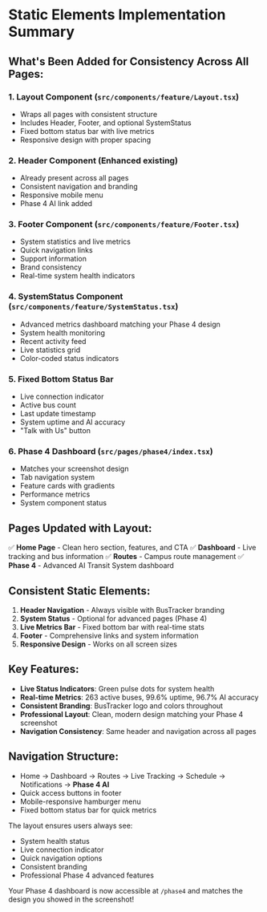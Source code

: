 # Static Elements Implementation Summary

## What's Been Added for Consistency Across All Pages:

### 1. **Layout Component** (`src/components/feature/Layout.tsx`)
- Wraps all pages with consistent structure
- Includes Header, Footer, and optional SystemStatus
- Fixed bottom status bar with live metrics
- Responsive design with proper spacing

### 2. **Header Component** (Enhanced existing)
- Already present across all pages
- Consistent navigation and branding
- Responsive mobile menu
- Phase 4 AI link added

### 3. **Footer Component** (`src/components/feature/Footer.tsx`)
- System statistics and live metrics
- Quick navigation links
- Support information
- Brand consistency
- Real-time system health indicators

### 4. **SystemStatus Component** (`src/components/feature/SystemStatus.tsx`)
- Advanced metrics dashboard matching your Phase 4 design
- System health monitoring
- Recent activity feed
- Live statistics grid
- Color-coded status indicators

### 5. **Fixed Bottom Status Bar**
- Live connection indicator
- Active bus count
- Last update timestamp
- System uptime and AI accuracy
- "Talk with Us" button

### 6. **Phase 4 Dashboard** (`src/pages/phase4/index.tsx`)
- Matches your screenshot design
- Tab navigation system
- Feature cards with gradients
- Performance metrics
- System component status

## Pages Updated with Layout:

✅ **Home Page** - Clean hero section, features, and CTA
✅ **Dashboard** - Live tracking and bus information
✅ **Routes** - Campus route management
✅ **Phase 4** - Advanced AI Transit System dashboard

## Consistent Static Elements:

1. **Header Navigation** - Always visible with BusTracker branding
2. **System Status** - Optional for advanced pages (Phase 4)
3. **Live Metrics Bar** - Fixed bottom bar with real-time stats
4. **Footer** - Comprehensive links and system information
5. **Responsive Design** - Works on all screen sizes

## Key Features:

- **Live Status Indicators**: Green pulse dots for system health
- **Real-time Metrics**: 263 active buses, 99.6% uptime, 96.7% AI accuracy
- **Consistent Branding**: BusTracker logo and colors throughout
- **Professional Layout**: Clean, modern design matching your Phase 4 screenshot
- **Navigation Consistency**: Same header and navigation across all pages

## Navigation Structure:

- Home → Dashboard → Routes → Live Tracking → Schedule → Notifications → **Phase 4 AI**
- Quick access buttons in footer
- Mobile-responsive hamburger menu
- Fixed bottom status bar for quick metrics

The layout ensures users always see:
- System health status
- Live connection indicator
- Quick navigation options
- Consistent branding
- Professional Phase 4 advanced features

Your Phase 4 dashboard is now accessible at `/phase4` and matches the design you showed in the screenshot!